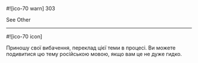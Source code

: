 
#![ico-70 warn] 303

See Other

----------

#![ico-70 icon]

Приношу свої вибачення, переклад цієї теми в процесі.
Ви можете подивитися цю тему російською мовою, якщо вам це не дуже гидко.
